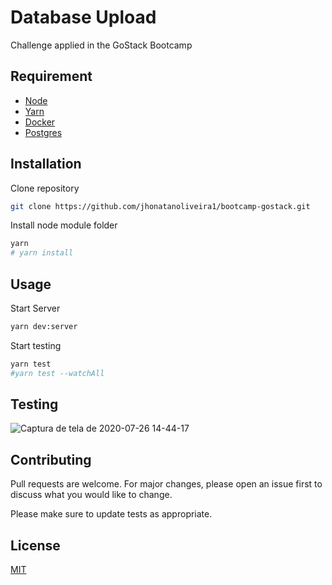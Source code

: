 # Database Upload
Challenge applied in the GoStack Bootcamp

## Requirement

* [Node](https://nodejs.org/en/)
* [Yarn](https://yarnpkg.com/)
* [Docker](https://www.docker.com/)
* [Postgres](https://hub.docker.com/_/postgres)

## Installation

Clone repository
```bash
git clone https://github.com/jhonatanoliveira1/bootcamp-gostack.git
```
Install node module folder
```bash
yarn
# yarn install
```

## Usage

Start Server
```bash
yarn dev:server
```
Start testing
```bash
yarn test
#yarn test --watchAll
```

## Testing

![Captura de tela de 2020-07-26 14-44-17](https://user-images.githubusercontent.com/58116030/88485749-ca7fe700-cf4e-11ea-9157-231735df6617.png)


## Contributing
Pull requests are welcome. For major changes, please open an issue first to discuss what you would like to change.

Please make sure to update tests as appropriate.

## License
[MIT](https://choosealicense.com/licenses/mit/)
